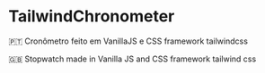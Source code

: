 # TailwindChronometer

🇵🇹 Cronômetro feito em VanillaJS e CSS framework tailwindcss

🇬🇧 Stopwatch made in Vanilla JS and CSS framework tailwind css
